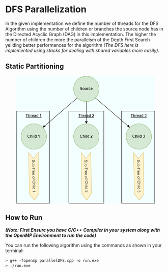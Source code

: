 # DFS Parallelization
In the given implementation we define the number of threads for the DFS Algorithm using the number of children or branches the source node has in the Directed Acyclic Graph (DAG) in this implementation. The higher the number of children the more the paralleism of the Depth First Search yeilding better performances for the algorithm *(The DFS here is implemented using stacks for dealing with shared variables more easily)*.

## Static Partitioning

<p align="center" width="100%">
    <img src="https://github.com/AAbhijithA/DFS-Parallelization/blob/main/DFS_Parallelization/DFS_Parallel.png"></img>
</p>

## How to Run
***(Note: First Ensure you have C/C++ Compiler in your system along with the OpenMP Environment to run the code)***

You can run the following algorithm using the commands as shown in your terminal:
```
> g++ -fopenmp parallelDFS.cpp -o run.exe
> ./run.exe
```

